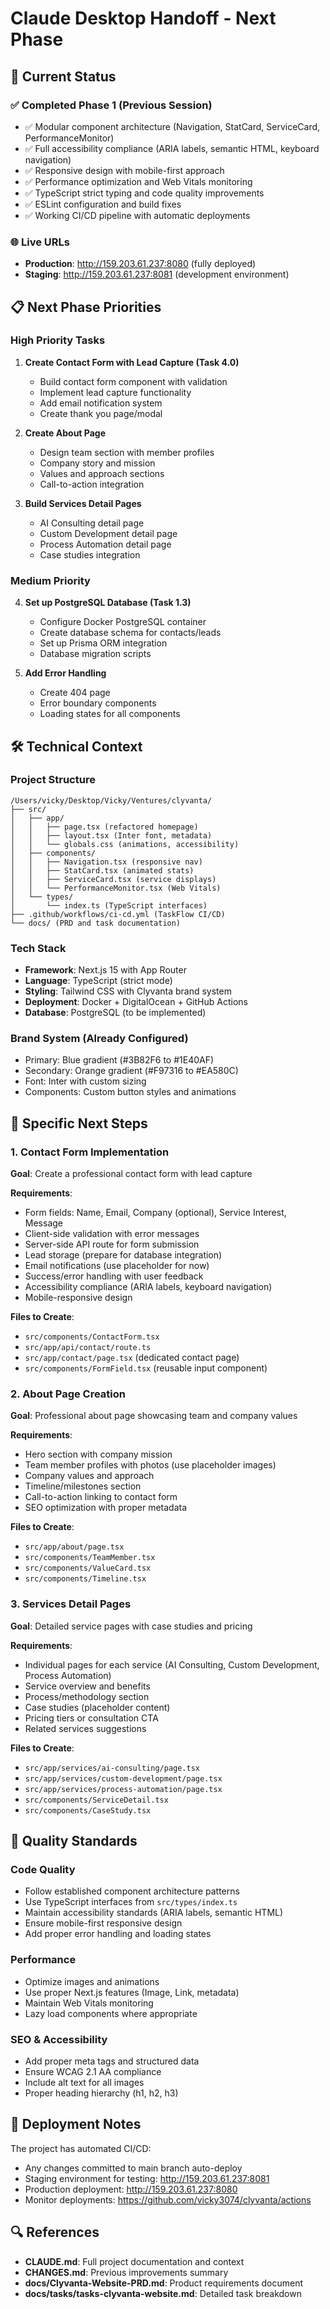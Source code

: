 # Claude Desktop Handoff - Next Phase

## 🎯 Current Status

### ✅ Completed Phase 1 (Previous Session)
- ✅ Modular component architecture (Navigation, StatCard, ServiceCard, PerformanceMonitor)
- ✅ Full accessibility compliance (ARIA labels, semantic HTML, keyboard navigation)
- ✅ Responsive design with mobile-first approach
- ✅ Performance optimization and Web Vitals monitoring
- ✅ TypeScript strict typing and code quality improvements
- ✅ ESLint configuration and build fixes
- ✅ Working CI/CD pipeline with automatic deployments

### 🌐 Live URLs
- **Production**: http://159.203.61.237:8080 (fully deployed)
- **Staging**: http://159.203.61.237:8081 (development environment)

## 📋 Next Phase Priorities

### High Priority Tasks
1. **Create Contact Form with Lead Capture (Task 4.0)**
   - Build contact form component with validation
   - Implement lead capture functionality
   - Add email notification system
   - Create thank you page/modal

2. **Create About Page**
   - Design team section with member profiles
   - Company story and mission
   - Values and approach sections
   - Call-to-action integration

3. **Build Services Detail Pages**
   - AI Consulting detail page
   - Custom Development detail page  
   - Process Automation detail page
   - Case studies integration

### Medium Priority
4. **Set up PostgreSQL Database (Task 1.3)**
   - Configure Docker PostgreSQL container
   - Create database schema for contacts/leads
   - Set up Prisma ORM integration
   - Database migration scripts

5. **Add Error Handling**
   - Create 404 page
   - Error boundary components
   - Loading states for all components

## 🛠️ Technical Context

### Project Structure
```
/Users/vicky/Desktop/Vicky/Ventures/clyvanta/
├── src/
│   ├── app/
│   │   ├── page.tsx (refactored homepage)
│   │   ├── layout.tsx (Inter font, metadata)
│   │   └── globals.css (animations, accessibility)
│   ├── components/
│   │   ├── Navigation.tsx (responsive nav)
│   │   ├── StatCard.tsx (animated stats)
│   │   ├── ServiceCard.tsx (service displays)
│   │   └── PerformanceMonitor.tsx (Web Vitals)
│   └── types/
│       └── index.ts (TypeScript interfaces)
├── .github/workflows/ci-cd.yml (TaskFlow CI/CD)
└── docs/ (PRD and task documentation)
```

### Tech Stack
- **Framework**: Next.js 15 with App Router
- **Language**: TypeScript (strict mode)
- **Styling**: Tailwind CSS with Clyvanta brand system
- **Deployment**: Docker + DigitalOcean + GitHub Actions
- **Database**: PostgreSQL (to be implemented)

### Brand System (Already Configured)
- Primary: Blue gradient (#3B82F6 to #1E40AF)
- Secondary: Orange gradient (#F97316 to #EA580C)
- Font: Inter with custom sizing
- Components: Custom button styles and animations

## 🎯 Specific Next Steps

### 1. Contact Form Implementation
**Goal**: Create a professional contact form with lead capture

**Requirements**:
- Form fields: Name, Email, Company (optional), Service Interest, Message
- Client-side validation with error messages
- Server-side API route for form submission
- Lead storage (prepare for database integration)
- Email notifications (use placeholder for now)
- Success/error handling with user feedback
- Accessibility compliance (ARIA labels, keyboard navigation)
- Mobile-responsive design

**Files to Create**:
- `src/components/ContactForm.tsx`
- `src/app/api/contact/route.ts`
- `src/app/contact/page.tsx` (dedicated contact page)
- `src/components/FormField.tsx` (reusable input component)

### 2. About Page Creation
**Goal**: Professional about page showcasing team and company values

**Requirements**:
- Hero section with company mission
- Team member profiles with photos (use placeholder images)
- Company values and approach
- Timeline/milestones section
- Call-to-action linking to contact form
- SEO optimization with proper metadata

**Files to Create**:
- `src/app/about/page.tsx`
- `src/components/TeamMember.tsx`
- `src/components/ValueCard.tsx`
- `src/components/Timeline.tsx`

### 3. Services Detail Pages
**Goal**: Detailed service pages with case studies and pricing

**Requirements**:
- Individual pages for each service (AI Consulting, Custom Development, Process Automation)
- Service overview and benefits
- Process/methodology section
- Case studies (placeholder content)
- Pricing tiers or consultation CTA
- Related services suggestions

**Files to Create**:
- `src/app/services/ai-consulting/page.tsx`
- `src/app/services/custom-development/page.tsx`
- `src/app/services/process-automation/page.tsx`
- `src/components/ServiceDetail.tsx`
- `src/components/CaseStudy.tsx`

## 🚀 Quality Standards

### Code Quality
- Follow established component architecture patterns
- Use TypeScript interfaces from `src/types/index.ts`
- Maintain accessibility standards (ARIA labels, semantic HTML)
- Ensure mobile-first responsive design
- Add proper error handling and loading states

### Performance
- Optimize images and animations
- Use proper Next.js features (Image, Link, metadata)
- Maintain Web Vitals monitoring
- Lazy load components where appropriate

### SEO & Accessibility
- Add proper meta tags and structured data
- Ensure WCAG 2.1 AA compliance
- Include alt text for all images
- Proper heading hierarchy (h1, h2, h3)

## 📝 Deployment Notes

The project has automated CI/CD:
- Any changes committed to main branch auto-deploy
- Staging environment for testing: http://159.203.61.237:8081
- Production deployment: http://159.203.61.237:8080
- Monitor deployments: https://github.com/vicky3074/clyvanta/actions

## 🔍 References

- **CLAUDE.md**: Full project documentation and context
- **CHANGES.md**: Previous improvements summary
- **docs/Clyvanta-Website-PRD.md**: Product requirements document
- **docs/tasks/tasks-clyvanta-website.md**: Detailed task breakdown